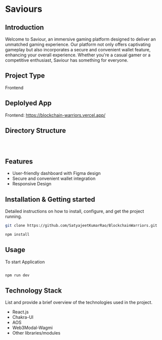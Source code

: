 # Saviours

## Introduction

Welcome to Saviour, an immersive gaming platform designed to deliver an unmatched gaming experience. Our platform not only offers captivating gameplay but also incorporates a secure and convenient wallet feature, enhancing your overall experience. Whether you're a casual gamer or a competitive enthusiast, Saviour has something for everyone.

## Project Type

Frontend

## Deplolyed App

Frontend: https://blockchain-warriors.vercel.app/

## Directory Structure

```



```

## Features

- User-friendly dashboard with Figma design
- Secure and convenient wallet integration
- Responsive Design

## Installation & Getting started

Detailed instructions on how to install, configure, and get the project running.

```bash
git clone https://github.com/SatyajeetKumarRao/BlockchainWarriors.git

npm install

```

## Usage

To start Application

```bash

npm run dev

```

## Technology Stack

List and provide a brief overview of the technologies used in the project.

- React.js
- Chakra-UI
- AOS
- Web3Modal-Wagmi
- Other libraries/modules
